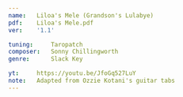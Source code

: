 ```yaml
---
name:   Liloa's Mele (Grandson's Lulabye)
pdf:    Liloa's Mele.pdf
ver:    '1.1'

tuning:     Taropatch
composer:   Sonny Chillingworth
genre:      Slack Key

yt:     https://youtu.be/JfoGq527LuY
note:   Adapted from Ozzie Kotani's guitar tabs
---
```

